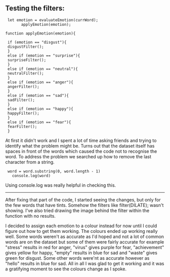 Testing the filters:
--------------
```
 let emotion = evaluateEmotion(currWord);
       applyEmotion(emotion);
```
```
function applyEmotion(emotion){
 
 if (emotion == "disgust"){
 disgustFilter();
 }
 else if (emotion == "surprise"){
 surpriseFilter();
 }
 else if (emotion == "neutral"){
 neutralFilter();
 }
 else if (emotion == "anger"){
 angerFilter();
 }
 else if (emotion == "sad"){
 sadFilter(); 
 }
 else if (emotion == "happy"){
 happyFilter();
 }
 else if (emotion == "fear"){
 fearFilter();
 }
 ```
 At first it didn't work and I spent a lot of time asking friends and trying to identify what the problem might be. Turns out that the dataset itself has spaces in front of the words which caused the code not to recognise the word. To address the problem we searched up how to remove the last character from a string. 
 ```
  word = word.substring(0, word.length - 1)
    console.log(word)
 ```
Using console.log was really helpful in checking this. 

-------------------------------------------------

After fixing that part of the code, I started seeing the changes, but only for the few words that have tints. Somehow the filters like filter(DILATE); wasn't showing. I've also tried drawing the image behind the filter within the function with no results. 

I decided to assign each emotion to a colour instead for now until I could figure out how to get them working. The colours ended up working really well. 
Some words weren't as accurate as I'd hoped and not a lot of common words are on the dataset but some of them were fairly accurate for example "stress" results in red for anger, "virus" gives purple for fear, "achievement" gives yellow for happy, "empty" results in blue for sad and "waste" gives green for disgust. Some other words were'nt as accurate however as "hello" results in blue for sad. All in all I was glad to get it working and it was a gratifying moment to see the colours change as I spoke. 



